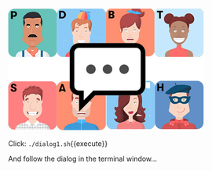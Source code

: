 
![](../../assets/yellow-belt-devops-dojo/devops-kaizen/team-chat.jpg)

Click: `./dialog1.sh`{{execute}}

And follow the dialog in the terminal window...
